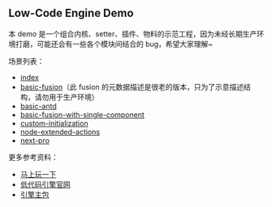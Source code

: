 ## Low-Code Engine Demo

本 demo 是一个组合内核、setter、插件、物料的示范工程，因为未经长期生产环境打磨，可能还会有一些各个模块间结合的 bug，希望大家理解~

场景列表：

- [index](https://lowcode-engine.cn/demo/index.html)
- [basic-fusion](https://lowcode-engine.cn/demo/basic-fusion.html)（此 fusion 的元数据描述是很老的版本，只为了示意描述结构，请勿用于生产环境）
- [basic-antd](https://lowcode-engine.cn/demo/basic-antd.html)
- [basic-fusion-with-single-component](https://lowcode-engine.cn/demo/basic-fusion-with-single-component.html)
- [custom-initialization](https://lowcode-engine.cn/demo/custom-initialization.html)
- [node-extended-actions](https://lowcode-engine.cn/demo/node-extended-actions.html)
- [next-pro](https://lowcode-engine.cn/demo/next-pro.html)

更多参考资料：

- [马上玩一下](https://lowcode-engine.cn/demo/index.html)
- [低代码引擎官网](http://lowcode-engine.cn)
- [引擎主包](https://github.com/alibaba/lowcode-engine)

